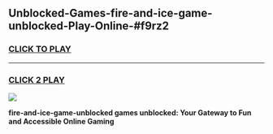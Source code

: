 
## Unblocked-Games-fire-and-ice-game-unblocked-Play-Online-#f9rz2
<h3>
<a href="https://premium.freeplayer.one?title=fire-and-ice-game-unblocked&ref=27F">CLICK TO PLAY</a></h3>
<hr>

<h3>
<a href="https://premium.freeplayer.one?title=fire-and-ice-game-unblocked&ref=27F">CLICK 2 PLAY</a>
  
</h3>

<a href="https://premium.freeplayer.one?title=fire-and-ice-game-unblocked&ref=27F"><img src="https://clearcache.store/games.png"></a>


**fire-and-ice-game-unblocked games unblocked: Your Gateway to Fun and Accessible Online Gaming**
